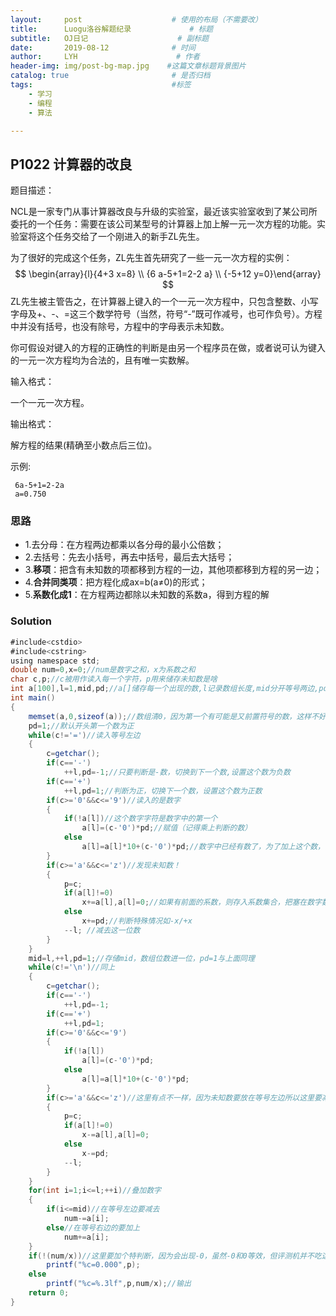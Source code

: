 ```yaml
---
layout:     post                    # 使用的布局（不需要改）
title:      Luogu洛谷解题纪录	           	# 标题 
subtitle:   OJ日记					# 副标题
date:       2019-08-12              # 时间
author:     LYH                      # 作者
header-img: img/post-bg-map.jpg    #这篇文章标题背景图片
catalog: true                       # 是否归档
tags:                               #标签
    - 学习
    - 编程
    - 算法

---
```


## P1022 计算器的改良

题目描述：

NCL是一家专门从事计算器改良与升级的实验室，最近该实验室收到了某公司所委托的一个任务：需要在该公司某型号的计算器上加上解一元一次方程的功能。实验室将这个任务交给了一个刚进入的新手ZL先生。

为了很好的完成这个任务，ZL先生首先研究了一些一元一次方程的实例：
$$
\begin{array}{l}{4+3 x=8} \\ {6 a-5+1=2-2 a} \\ {-5+12 y=0}\end{array}
$$
ZL先生被主管告之，在计算器上键入的一个一元一次方程中，只包含整数、小写字母及+、-、=这三个数学符号（当然，符号“-”既可作减号，也可作负号）。方程中并没有括号，也没有除号，方程中的字母表示未知数。

你可假设对键入的方程的正确性的判断是由另一个程序员在做，或者说可认为键入的一元一次方程均为合法的，且有唯一实数解。

输入格式：

一个一元一次方程。

输出格式：

解方程的结果(精确至小数点后三位)。

示例:

```
 6a-5+1=2-2a
 a=0.750
```

### 思路

* 1.去分母：在方程两边都乘以各分母的最小公倍数；
* 2.去括号：先去小括号，再去中括号，最后去大括号； 
* 3.**移项**：把含有未知数的项都移到方程的一边，其他项都移到方程的另一边；
* 4.**合并同类项**：把方程化成ax=b(a≠0)的形式；
* 5.**系数化成1**：在方程两边都除以未知数的系数a，得到方程的解


### Solution

```java
#include<cstdio>
#include<cstring>
using namespace std;
double num=0,x=0;//num是数字之和，x为系数之和 
char c,p;//c被用作读入每一个字符，p用来储存未知数是啥 
int a[100],l=1,mid,pd;//a[]储存每一个出现的数,l记录数组长度,mid分开等号两边,pd为判断此数字是正是负 
int main()
{
    memset(a,0,sizeof(a));//数组清0，因为第一个有可能是又前置符号的数，这样不好解决判断问题，索性全为0，最后加起来也没啥影响 
    pd=1;//默认开头第一个数为正 
    while(c!='=')//读入等号左边 
    {
        c=getchar();
        if(c=='-')
            ++l,pd=-1;//只要判断是-数，切换到下一个数,设置这个数为负数 
        if(c=='+')
            ++l,pd=1;//判断为正，切换下一个数，设置这个数为正数 
        if(c>='0'&&c<='9')//读入的是数字 
        {
            if(!a[l])//这个数字字符是数字中的第一个 
                a[l]=(c-'0')*pd;//赋值（记得乘上判断的数） 
            else
                a[l]=a[l]*10+(c-'0')*pd;//数字中已经有数了，为了加上这个数，向前移一位再塞进去 （记得乘上判断的数） 
        }
        if(c>='a'&&c<='z')//发现未知数！ 
        {
            p=c;
            if(a[l]!=0)
                x+=a[l],a[l]=0;//如果有前面的系数，则存入系数集合，把塞在数字数组中的系数去掉 
            else
                x+=pd;//判断特殊情况如-x/+x 
            --l; //减去这一位数 
        }
    }
    mid=l,++l,pd=1;//存储mid，数组位数进一位，pd=1与上面同理 
    while(c!='\n')//同上 
    {
        c=getchar();
        if(c=='-')
            ++l,pd=-1;
        if(c=='+')
            ++l,pd=1;
        if(c>='0'&&c<='9')
        {
            if(!a[l])
                a[l]=(c-'0')*pd;
            else
                a[l]=a[l]*10+(c-'0')*pd;
        }
        if(c>='a'&&c<='z')//这里有点不一样，因为未知数要放在等号左边所以这里要减去系数 
        {
            p=c;
            if(a[l]!=0)
                x-=a[l],a[l]=0;
            else
                x-=pd; 
            --l; 
        }
    }
    for(int i=1;i<=l;++i)//叠加数字 
    {
        if(i<=mid)//在等号左边要减去 
            num-=a[i];
        else//在等号右边的要加上 
            num+=a[i]; 
    }
    if(!(num/x))//这里要加个特判断，因为会出现-0，虽然-0和0等效，但评测机并不吃这一套 
        printf("%c=0.000",p);
    else
        printf("%c=%.3lf",p,num/x);//输出 
    return 0; 
}
```


